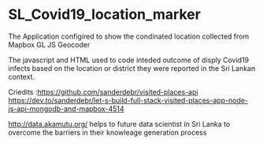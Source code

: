 # SL_Covid19_location_marker
 The Application configired to show the condinated location collected from Mapbox GL JS Geocoder
 
 The javascript and HTML used to code inteded outcome of disply Covid19 infects based on the location or district they were reported in the Sri Lankan context.
 

Criedits :https://github.com/sanderdebr/visited-places-api
https://dev.to/sanderdebr/let-s-build-full-stack-visited-places-app-node-js-api-mongodb-and-mapbox-4514

http://data.akamutu.org/ helps to future data scientist in Sri Lanka to overcome the barriers in their knowleage generation process 
